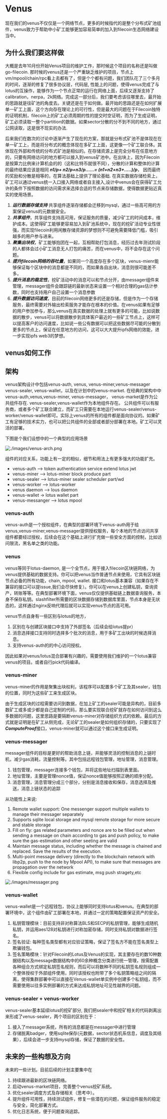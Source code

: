 # Venus

现在我们的venus不仅仅是一个网络节点，更多的时候指代的是整个分布式矿池组件，venus致力于帮助中小矿工能够更加容易简单的加入到filecoin生态网络建设当中。

## 为什么我们要这样做

大概是去年10月份开始Venus项目的维护工作，那时候这个项目的名称还是叫做go-filecoin. 那时候的venus还是一个严重缺乏维护的项目，节点上vm/mpool/chain/rpc看上去都有了，但是个个都有问题，我们团队花了三个多月的时间，逐渐的修复了很多协议层，代码层, 性能上的问题，使得venus完成了与lotus的互操作，能够作为一个节点正常的运行在网络上面，后续又逐渐支持了calibration，nerpa，2k网络。完成这一部分后，我们要考虑该往哪里去，最开始的思路就是往矿池的角度去。关键还是在于如何做。最开始的思路还是在如何扩展单一矿工上面，这个方向存在理论上的可行性，但是最大的问题在于Filecoin独特的证明机制，filecoin上的矿工必须周期的性的提交时空证明，而为了生成证明，矿工必须读取一整个partition的数据。如果sector分散的分不到不同的地方，通过公网读取，这是很不现实的办法.

后来我们在数次的讨论中逐渐产生了现在的方案，那就是分布式矿池不是体现在在单一矿工上，而是将分布式的概念体现在多矿工上面，这更像一个矿工联合体。其体现在外部和传统的分布式矿池是相似的。在存储资源上是完全分布在任意地方的，只要有网络访问的地方都可以接入到venus矿池中。在出块上，因为Filecoin是按算力比例来计算机会的的（这和比特币就很不同），分散的计算和整体的计算的最终结果应该是相同 ***n1/p+ n2/p+n3/p......= (n1+n2+n3+.....)/p***， 因而最终的奖励和分散是相等的，在算法基础上提供了理论基础. 在真实数据存储检索上，矿工可以通过venus统一入口接入网络或者自主接入,设计中venus会在获得矿工允许的条件下按照数据的访问需求来选择合适的节点来存储数据，使得数据更贴近真实的使用场景。

1. ***运行数据存储支持*** 共享组件逐渐存储都会迁移到mysql，通过一些高可用的方案保证venus的元数据安全。
2. ***共享组件***，共享组件支持高可用，保证服务的质量，减少矿工的时间成本，维护成本。这使得矿工能够更容易加入到矿池系统中，现在的挖矿活动专业性很强，而实现filecoin利用闲散存储资源的梦想则不可避免需要降低门槛，吸引越多的用户参与进来。
3. ***聚集出块权***，矿工能够抱团在一起，互相帮助打包消息，经历过去年测试阶段的人都体会过小矿工消息无人打包的痛苦，而在venus中，将不会存在这个问题。
4. ***提升filecoin网络的吞吐量***，如果同一个高度存在多个区块，venus-mienr能够保证每个区块中的消息都是不同的，而如果各自出块，消息则很可能差不多。
5. ***提升消息的稳定性***，挖矿活动中的消息可以和节点分开，由messager组件来管理，messager组件会跟踪链的最新状态来设置一个相对合理的gas估计参数，同时也支持用户自己设置一个消息参数
6. ***提升数据访问速度***，目前的filecoin网络更多的还是存储，但是作为一个存储服务，最终需要对外输出检索服务才能存在根本的价值。在venus如果有足够的用户参加参与，那么venus在真实数据的处理上就有更多的可能，比如说数据的散步，venus可以将数据散步到具体客户最近的一些矿工节点上，这样可以提高客户的访问速度，比如说一些公有数据可以把这些数据尽可能的分散到更多的节点上，保证在任意地方的访问，这可以大大提升ipfs网络的效能，进一步实现ipfs web3的梦想。

## venus如何工作

## 架构

venus架构设计中包括venus-auth, venus, venus-miner,venus-messager venus-sealer, venus-wallet，以及在计划中的venus-market. 在经典的架构中中venus-auth,venus,venus-miner, venus-messager， venus-market是作为公共组件存在. venus-sealer,venus-wallet作为本地组件存在。 公共组件可以有服务商，或者多个矿工联合建立，而矿工只需要在本地运行venus-sealer/venus-worker/venus-wallet即可。实际上venus的所有的组件都是面向协议的。如果矿工有足够的技术实力，也可以把公共组件的全部或者部分部署在本地。矿工可以灵活的部署。

下图是个我们设想中的一个典型的应用场景

![./images/venus-arch.png](./images/venus-arch.png)

组件的对应关系，功能上有一定的相似，细节和用法上有更多强大的功能扩充。

*  venus-auth  -->  token authentication service extend lotus jwt
*  venus-miner -->  lotus-miner block produce part
*  venus-sealer --> lotus-miner sealer scheduler part/wd
*  venus-worker --> lotus-worker
*  venus daemon --> lous daemon
*  venus-wallet ->  lotus wallet part
*  venus-messanger --> lotus mpool


### venus-auth

venus-auth是一个授权组件，在典型的部署环境下venus-auth用于给venus,venus-miner,venus-messager提供授权服务，每个本地的节点访问共享组件都要经过授权，后续会在这个基础上进行扩充做一些安全方面的控制，比如访问限流，黑名单之类的功能。

### venus

venus等同于lotus-daemon, 是一个全节点，用于接入filecoin区块链网络，为venus提供基础的数据支持。你可以把venus当作普通节点来使用，它具有区块链节点必备的所有功能，chain, mpool, wallet. 接口和lotus基本兼容（如果存在不兼容的接口可以提issue,我们会尽快修复）。你可以在venus上创建私钥，查询资产，转账等等。在典型部署环境下面，venus仅仅提供基础链上数据查询服务，本身不保存私钥。slashfilter所需要的区块数据存储到数据库里面，节点本身是无状态的，这样通过nginx反响代理后就可以实现venus节点的高可用。

venus节点自身有一些区别与lotus的地方，
1. 区别在与创建区块接口中支持了外部签名（后续会给lotus提pr）
2. 消息选择接口支持同时选择多个批次的消息，用于多矿工出块的时候选择消息。
3. 支持venus-auth的的中心访问授权。
   
因此如果对venus/lotus混合部署有兴趣的，需要使用我们维护的一个lotus兼容venus的项目。或者自行pick代码编译。

### venus-miner

venus-miner的作用是聚集出块权利，该程序可以配置多个矿工及其sealer，钱包的位置，同时为这些矿工来生成区块。 

由于生成区块的过程需要访问到数据，在加上矿工的sealer可能是异构的，目前多数矿工或多或少都是自己定制的代码，那么要实现联合挖矿就存在如何访问到这么多数据的问题，这里思路是要隔断venus-miner对存储组织方式的依赖。最后的方式就是证明是在矿工从侧完成，无论矿工的sealer是如何组织存储的，只要实现了***ComputeProof***接口，venus-miner就可以通过这个接口来生成证明。


### venus-messager

messager组件的目标是更好的帮助消息上链，并能够灵活的控制消息的上链时机，减少gas消耗，流量控制等。其中包括远程钱包管理，地址管理，消息管理。 

1. 钱包管理，messager连接多个钱包，并将这些地址扫描到表里面。
2. 地址管理，主要是管理nonce值，保证nonce值能够按照正确的顺序分配。
3. 消息管理，消息管理分成三个部分，分别是消息接收和保存，消息选择及推送，消息上链状态的追踪

从功能性上来说:
1. Remote wallet support: One messenger support multiple wallets to manage their messager separately
2. Supports sqlite local storage and mysql remote storage for more secure and stable storage
3. Fill on fly: gas related parameters and nonce are to be filled out when sending a message on chain according to gas and push policy, to make sure the gas-estimation and other seeting are valid
4. Maintain message status, including whether the message is chained and replaced. Save the results of the execution.
5. Multi-point message delivery (directly to the blockchain network with libp2p, push to the node by Mpool API), to make sure that messages are propagation over the network
6. Flexible config include for gas estimate, msg push stragety,etc

![./images/messager.png](./images/messager.png)

### venus-wallet

venus-wallet是一个远程钱包，协议上能够同时支持lotus和venus。在典型的部署环境中，这个组件由矿工部署在本地，并通过一定的策略配置保证资产的安全。

1. 私钥管理模块：目前支持非对称算法BLS和SECP的私钥管理，能够生成随机私钥，并运用aes128对私钥进行对称加密存储，同时支持私钥对数据进行签名。
2. 签名验证: 每种签名类型都有对应验证策略，保证了签名方不能在签名类型上欺骗钱包。
3. 签名策略模块：针对Filecoin的Lotus及Venus的实现，其主要存在的数10种数据结构以及message数据结构中的60余种概念分类进行统一管理，按需配置各种组合方式绑定私钥签名规则，而后可以将数种不同的私钥签名规则组成一个整体授权于外部组件使用，同时该授权也附带了多个私钥策略组之间的隔离，使得集群部署中可以直接在Venus-wallet单实例中创建多个私钥组，而不需要使用以往多实例部署的方式来达成私钥地址可见性越界的问题。

### venus-sealer + venus-worker

venus-sealer基本延续lotus的挖矿部分, 我们把sealer中和挖矿相关的代码剥离出来形成了venus-sealer，两个项目的区别在于：

1. 接入了messager系统，所有的消息都是在messager中进行管理
2. 存储脱离badger，使用sqlite保存(元数据，sector状态机系信息，调度及其结果），后续会进一步支持mysql存储，保证了数据的安全性。

## 未来的一些构想及方向

未来的一些计划。目前后续的计划主要集中在
1. 持续跟进最新的区块链网络。 
2. 启动venus-market项目，完善整个venus挖矿系统。 
3. 优化sealer调度方式及存储相关（思考中）。
4. 提升组件可用性，持续测试组件，修复一些潜在的问题，保证组件服务的稳定与安全，简化部署方式。
5. 优化日志系统，便于问题查询追踪。